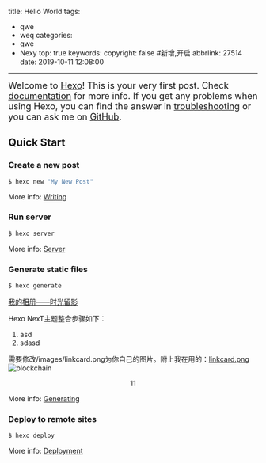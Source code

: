 title: Hello World
tags:
  - qwe
  - weq
categories:
  - qwe
  - Nexy
top: true
keywords: 
copyright: false #新增,开启
abbrlink: 27514
date: 2019-10-11 12:08:00
---
<font size=4>Welcome to [Hexo](https://hexo.io/)! This is your very first post. Check [documentation](https://hexo.io/docs/) for more info. If you get any problems when using Hexo, you can find the answer in [troubleshooting](https://hexo.io/docs/troubleshooting.html) or you can ask me on [GitHub](https://github.com/hexojs/hexo/issues).
</font>
## Quick Start

### Create a new post

``` bash
$ hexo new "My New Post"
```

More info: [Writing](https://hexo.io/docs/writing.html)

### Run server

``` bash
$ hexo server
```

More info: [Server](https://hexo.io/docs/server.html)

### Generate static files

``` bash
$ hexo generate
```


<a href="https://leafjame.github.io/photos/" class="LinkCard">我的相册——时光留影</a>

Hexo NexT主题整合步骤如下：
   1. asd
   2. sdasd

需要修改/images/linkcard.png为你自己的图片。附上我在用的：<a class="btn" href="https://leafjame.github.io/images/linkcard.png"><i class="fa fa-download fa-lg fa-fw"></i>linkcard.png</a>
![blockchain](http://img2.imgtn.bdimg.com/it/u=2690387131,3828772643&fm=26&gp=0.jpg)
<center>11</center>

More info: [Generating](https://hexo.io/docs/generating.html)

### Deploy to remote sites

``` bash
$ hexo deploy
```

More info: [Deployment](https://hexo.io/docs/deployment.html)
